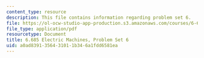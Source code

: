 ```yaml
---
content_type: resource
description: This file contains information regarding problem set 6.
file: https://ol-ocw-studio-app-production.s3.amazonaws.com/courses/6-685-electric-machines-fall-2013/a0ad8391356431011b346a1fdd6581ea_MIT6_685F13_ps06.pdf
file_type: application/pdf
resourcetype: Document
title: 6.685 Electric Machines, Problem Set 6
uid: a0ad8391-3564-3101-1b34-6a1fdd6581ea
---
```

